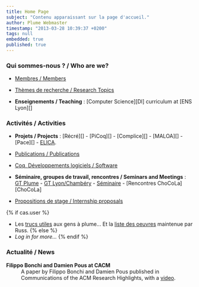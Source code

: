 ```yaml
---
title: Home Page
subject: "Contenu apparaissant sur la page d'accueil."
author: Plume Webmaster
timestamp: "2013-03-28 10:39:37 +0200"
tags: null
embedded: true
published: true
---
```


###  Qui sommes-nous ? / Who are we?

* [Membres / Members][Members]

* [Thèmes de recherche / Research Topics][Research]

* **Enseignements / Teaching** : [Computer Science][DI] curriculum at [ENS Lyon][]

###  Activités / Activities

* **Projets / Projects** : [Récré][] - [PiCoq][] - [Complice][] - [MALOA][] - [Pace][] - [ELICA](http://lipn.univ-paris13.fr/~mazza/Elica/).

* [Publications / Publications][Publications]

* [Coq, Développements logiciels / Software][Software]

* **Séminaire, groupes de travail, rencontres / Seminars and Meetings** :
    [GT Plume][] - [GT Lyon/Chambéry][] - [Séminaire][] - [Rencontres ChoCoLa][ChoCoLa]

* [Propositions de stage / Internship proposals][Internships]

{% if cas.user %}
* Les [trucs utiles][Trucs] aux gens à plume... Et la [liste des oeuvres][Bibli] maintenue par Russ.
{% else %}
* *Log in for more...*
{% endif %}

### Actualité / News

<p></p>
<div class="xnews">
<dl>
  <dt><b>Filippo Bonchi and Damien Pous at CACM</b></dt>
  <dd>A paper by Filippo Bonchi and Damien Pous published in Communications of the
ACM Research Highlights, with a 
<a href="http://cacm.acm.org/magazines/2015/2/182642-hacking-nondeterminism-with-induction-and-coinductio
+n/fulltext">video</a>.<dd>
</dl>
</div>

<p></p><br /><p></p>

[Trucs]: Trucs (Trucs utiles aux bêtes à plume)
[Members]: Members (Plume team)
[Bibli]: Bibli (Liste des oeuvres - Team collection)
[Research]: Topics (Research topics)
[Publications]: Publications (Publications)
[Software]: Software (Software)
[Internships]: Internships (Internships)

[GT Plume]: Gdt (Groupe de travail Plume)
[GT Coq]: http://www.ens-lyon.fr/LIP/GTCoq/ (Groupe de travail Coq)
[GT Lyon/Chambéry]: <http://www.lama.univ-savoie.fr/index.php?use=seminaires&&lang=fr&equipe=logique&lang=fr> (Groupe de travail Lyon/Chambéry)
[Séminaire]: Seminaire (Séminaire Plume)